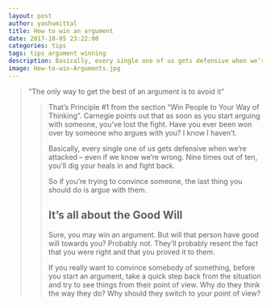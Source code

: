 ```yaml
---
layout: post
author: yashumittal
title: How to win an argument
date: 2017-10-05 23:22:00
categories: tips
tags: tips argument winning
description: Basically, every single one of us gets defensive when we’re attacked – even if we know we’re wrong. The only way to get the best of an argument is to avoid it.
image: How-to-win-Arguments.jpg
---
```


<blockquote>
"The only way to get the best of an argument is to avoid it"
<blockquote>

That’s Principle #1 from the section “Win People to Your Way of Thinking”. Carnegie points out that as soon as you start arguing with someone, you’ve lost the fight. Have you ever been won over by someone who argues with you? I know I haven’t.

Basically, every single one of us gets defensive when we’re attacked – even if we know we’re wrong. Nine times out of ten, you’ll dig your heals in and fight back.

So if you’re trying to convince someone, the last thing you should do is argue with them.

## It’s all about the Good Will

Sure, you may win an argument. But will that person have good will towards you? Probably not. They’ll probably resent the fact that you were right and that you proved it to them.

If you really want to convince somebody of something, before you start an argument, take a quick step back from the situation and try to see things from their point of view. Why do they think the way they do? Why should they switch to your point of view?
